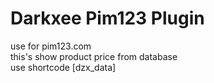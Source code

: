 # Darkxee Pim123 Plugin
use for pim123.com  <br>
this's show product price from database<br>
use shortcode [dzx_data]<br>
